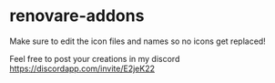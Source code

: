 # renovare-addons


Make sure to edit the icon files and names so no icons get replaced!


Feel free to post your creations in my discord https://discordapp.com/invite/E2jeK22
